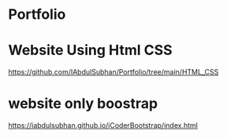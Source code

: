 # Portfolio
# Website Using Html CSS 
https://github.com/IAbdulSubhan/Portfolio/tree/main/HTML_CSS
# website only boostrap
https://iabdulsubhan.github.io/iCoderBootstrap/index.html
